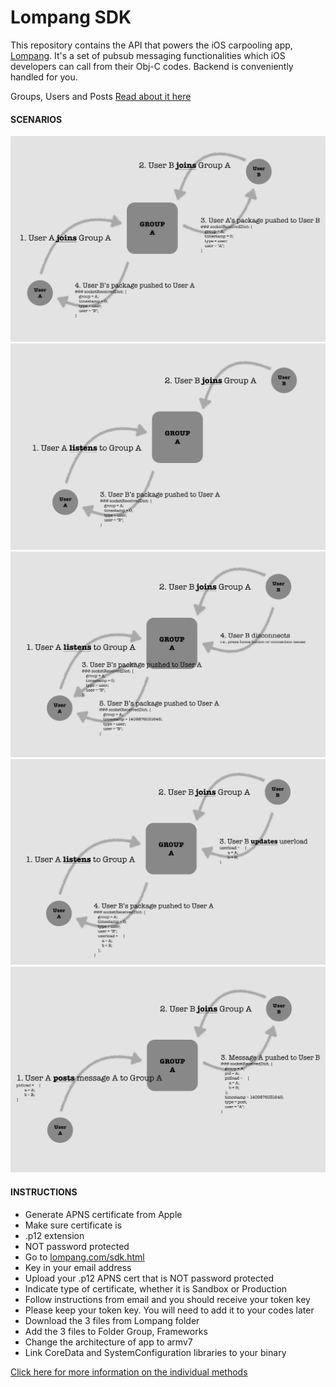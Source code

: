 Lompang SDK
===========

This repository contains the API that powers the iOS carpooling app, [Lompang](http://appstore.com/lompang). It's a set of pubsub messaging functionalities which iOS developers can call from their Obj-C codes. Backend is conveniently handled for you.

Groups, Users and Posts [Read about it here](.../wiki/Definitions)


#### SCENARIOS

![Join](/Scenarios/1.png)
![Join](/Scenarios/2.png)
![Join](/Scenarios/3.png)
![Join](/Scenarios/4.png)
![Join](/Scenarios/5.png)

#### INSTRUCTIONS
* Generate APNS certificate from Apple
* Make sure certificate is
 * .p12 extension
 * NOT password protected
* Go to [lompang.com/sdk.html](http://lompang.com/sdk.html)
 * Key in your email address
 * Upload your .p12 APNS cert that is NOT password protected
 * Indicate type of certificate, whether it is Sandbox or Production
* Follow instructions from email and you should receive your token key
* Please keep your token key. You will need to add it to your codes later
* Download the 3 files from Lompang folder
* Add the 3 files to Folder Group, Frameworks
* Change the architecture of app to armv7
* Link CoreData and SystemConfiguration libraries to your binary

[Click here for more information on the individual methods](https://github.com/ngzhongcai/lompang/blob/master/Lompang/Lompang.h)
